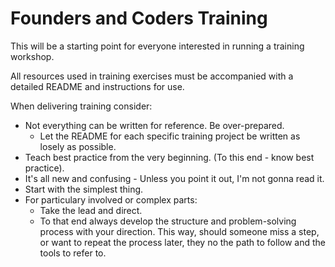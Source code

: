 # Founders and Coders Training

This will be a starting point for everyone interested in running a training workshop. 

All resources used in training exercises must be accompanied with a detailed README and instructions for use. 

When delivering training consider:
- Not everything can be written for reference. Be over-prepared.
    - Let the README for each specific training project be written as losely as possible. 
- Teach best practice from the very beginning. (To this end - know best practice).
- It's all new and confusing - Unless you point it out, I'm not gonna read it.
- Start with the simplest thing.
- For particulary involved or complex parts:
    - Take the lead and direct.
    - To that end always develop the structure and problem-solving process with your direction. This way, should someone miss a step, or want to repeat the process later, they no the path to follow and the tools to refer to.
